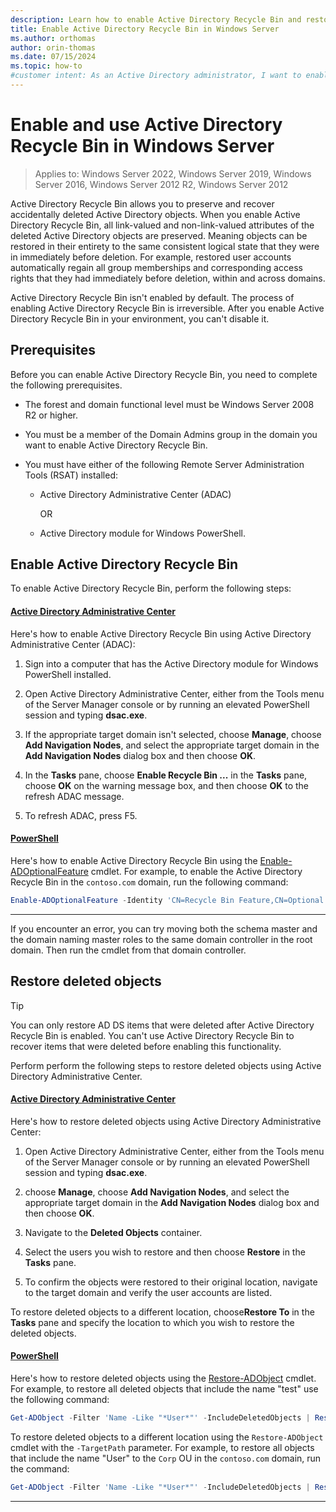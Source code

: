 ```yaml
---
description: Learn how to enable Active Directory Recycle Bin and restore deleted objects in Active Directory Domain Services on Windows Server.
title: Enable Active Directory Recycle Bin in Windows Server
ms.author: orthomas
author: orin-thomas
ms.date: 07/15/2024
ms.topic: how-to
#customer intent: As an Active Directory administrator, I want to enable Active Directory Recycle Bin so that I can recover deleted objects in Active Directory Domain Services.
---
```


# Enable and use Active Directory Recycle Bin in Windows Server

>Applies to: Windows Server 2022, Windows Server 2019, Windows Server 2016, Windows Server 2012 R2, Windows Server 2012

Active Directory Recycle Bin allows you to preserve and recover accidentally deleted Active Directory objects. When you enable Active Directory Recycle Bin, all link-valued and non-link-valued attributes of the deleted Active Directory objects are preserved. Meaning objects can be restored in their entirety to the same consistent logical state that they were in immediately before deletion. For example, restored user accounts automatically regain all group memberships and corresponding access rights that they had immediately before deletion, within and across domains.

Active Directory Recycle Bin isn't enabled by default. The process of enabling Active Directory Recycle Bin is irreversible. After you enable Active Directory Recycle Bin in your environment, you can't disable it.

## Prerequisites

Before you can enable Active Directory Recycle Bin, you need to complete the following prerequisites.

- The forest and domain functional level must be Windows Server 2008 R2 or higher.

- You must be a member of the Domain Admins group in the domain you want to enable Active Directory Recycle Bin.

- You must have either of the following Remote Server Administration Tools (RSAT) installed:

  - Active Directory Administrative Center (ADAC)

    OR

  - Active Directory module for Windows PowerShell.

## Enable Active Directory Recycle Bin

To enable Active Directory Recycle Bin, perform the following steps:

#### [Active Directory Administrative Center](#tab/adac)

Here's how to enable Active Directory Recycle Bin using Active Directory Administrative Center (ADAC):

1. Sign into a computer that has the Active Directory module for Windows PowerShell installed.

1. Open Active Directory Administrative Center, either from the Tools menu of the Server Manager console or by running an elevated PowerShell session and typing **dsac.exe**.

1. If the appropriate target domain isn't selected, choose **Manage**, choose **Add Navigation Nodes**, and select the appropriate target domain in the **Add Navigation Nodes** dialog box and then choose **OK**.

1. In the **Tasks** pane, choose **Enable Recycle Bin ...** in the **Tasks** pane, choose **OK** on the warning message box, and then choose **OK** to the refresh ADAC message.

1. To refresh ADAC, press F5.

#### [PowerShell](#tab/powershell)

Here's how to enable Active Directory Recycle Bin using the [Enable-ADOptionalFeature](/powershell/module/activedirectory/enable-adoptionalfeature) cmdlet. For example, to enable the Active Directory Recycle Bin in the `contoso.com` domain, run the following command:

```powershell
Enable-ADOptionalFeature -Identity 'CN=Recycle Bin Feature,CN=Optional Features,CN=Directory Service,CN=Windows NT,CN=Services,CN=Configuration,DC=contoso,DC=com' -Scope ForestOrConfigurationSet -Target 'contoso.com'
```

---

If you encounter an error, you can try moving both the schema master and the domain naming master roles to the same domain controller in the root domain. Then run the cmdlet from that domain controller.

## Restore deleted objects

> [!TIP]
> You can only restore AD DS items that were deleted after Active Directory Recycle Bin is enabled. You can't use Active Directory Recycle Bin to recover items that were deleted before enabling this functionality.

Perform perform the following steps to restore deleted objects using Active Directory Administrative Center.

#### [Active Directory Administrative Center](#tab/adac)

Here's how to restore deleted objects using Active Directory Administrative Center:

1. Open Active Directory Administrative Center, either from the Tools menu of the Server Manager console or by running an elevated PowerShell session and typing **dsac.exe**.

1. choose **Manage**, choose **Add Navigation Nodes**, and select the appropriate target domain in the **Add Navigation Nodes** dialog box and then choose **OK**.

1. Navigate to the **Deleted Objects** container.

1. Select the users you wish to restore and then choose **Restore** in the **Tasks** pane.

1. To confirm the objects were restored to their original location, navigate to the target domain and verify the user accounts are listed.

To restore deleted objects to a different location, choose**Restore To** in the **Tasks** pane and specify the location to which you wish to restore the deleted objects.

#### [PowerShell](#tab/powershell)

Here's how to restore deleted objects using the [Restore-ADObject](/powershell/module/activedirectory/Restore-ADObject) cmdlet. For example, to restore all deleted objects that include the name "test" use the following command:

```powershell
Get-ADObject -Filter 'Name -Like "*User*"' -IncludeDeletedObjects | Restore-ADObject
```

To restore deleted objects to a different location using the `Restore-ADObject` cmdlet with the `-TargetPath` parameter. For example, to restore all objects that include the name "User" to the `Corp` OU in the `contoso.com` domain, run the command:

```powershell
Get-ADObject -Filter 'Name -Like "*User*"' -IncludeDeletedObjects | Restore-ADObject -TargetPath "OU=Corp,DC=contoso,DC=com"
```

---
